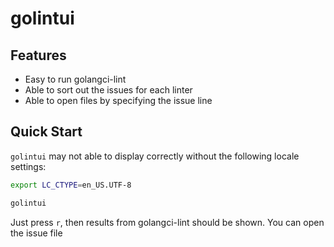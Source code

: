 # golintui

## Features

- Easy to run golangci-lint
- Able to sort out the issues for each linter
- Able to open files by specifying the issue line

## Quick Start

`golintui` may not able to display correctly without the following locale settings:

```bash
export LC_CTYPE=en_US.UTF-8
```

```bash
golintui
```

Just press `r`, then results from golangci-lint should be shown.
You can open the issue file
